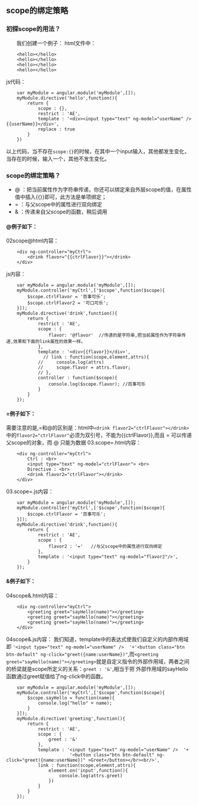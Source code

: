 ## scope的绑定策略

### 初探scope的用法？
&emsp;&emsp;我们创建一个例子：
html文件中：
```
    <hello></hello>
    <hello></hello>
    <hello></hello>
    <hello></hello>
```
js代码：
```
    var myModule = angular.module('myModule',[]);
    myModule.directive('hello',function(){
        return {
            scope : {},
            restrict : 'AE',
            template : '<div><input type="text" ng-model="userName" />{{userName}}</div>',
            replace : true
        }
    })
```
以上代码，当不存在`scope:{}`的时候，在其中一个input输入，其他都发生变化，当存在的时候，输入一个，其他不发生变化。
### scope的绑定策略？
- @ ：把当前属性作为字符串传递，你还可以绑定来自外层scope的值，在属性值中插入{{}}即可，此方法是单项绑定；
- = ：与父scope中的属性进行双向绑定
- & ：传递来自父scope的函数，稍后调用

#### @例子如下：
02scope@html内容：
```
    <div ng-controller="myCtrl">
        <drink flavor="{{ctrlFlavor}}"></drink>
    </div>
```
js内容：
```
    var myModule = angular.module('myModule',[]);
    myModule.controller('myCtrl',['$scope',function($scope){
        $scope.ctrlFlavor = '百事可乐';
        $scope.ctrlFlavor2 = '可口可乐';
    }]);
    myModule.directive('drink',function(){
        return {
            restrict : 'AE',
            scope : {
                flavor: '@flavor'  //传递的是字符串,把当前属性作为字符串传递,效果和下面的link属性的效果一样。
            },
            template : '<div>{{flavor}}</div>',
              // link : function(scope,element,attrs){
            //     console.log(attrs)
            //     scope.flavor = attrs.flavor;
            // },  
            controller : function($scope){
                console.log($scope.flavor); //百事可乐
            }
        }
    });
```
#### =例子如下：
需要注意的是,=和@的区别是：html中`<drink flavor2="ctrlFlavor"></drink>`中的`flavor2="ctrlFlavor"`必须为双引号，不能为{{ctrlFlavor}},而且 = 可以传递父scope的对象，而 @ 只能为数据
03.scope=.html内容：
```
    <div ng-controller="myCtrl">
        Ctrl : <br>
        <input type="text" ng-model="ctrlFlavor"> <br>
        Directive : <br>
        <drink flavor2="ctrlFlavor"></drink>
    </div>
```
03.scope=.js内容：
```
    var myModule = angular.module('myModule',[]);
    myModule.controller('myCtrl',['$scope',function($scope){
        $scope.ctrlFlavor = '百事可乐';
    }]);
    myModule.directive('drink',function(){
        return {
            restrict : 'AE',
            scope : {
                flavor2 : '='   //与父scope中的属性进行双向绑定
            },
            template : '<input type="text" ng-model="flavor2"/>',
        }
    });
```
#### &例子如下：
04scope&.html内容：
```
    <div ng-controller="myCtrl">
        <greeting greet="sayHello(name)"></greeting>
        <greeting greet="sayHello(name)"></greeting>
        <greeting greet="sayHello(name)"></greeting>
    </div>
```
04scope&.js内容：
我们知道，template中的表达式使我们自定义的内部作用域即 `'<input type="text" ng-model="userName" />  '+'<button class="btn btn-default" ng-click="greet({name:userName})"`,而`<greeting greet="sayHello(name)"></greeting>`就是自定义指令的外部作用域，两者之间的桥梁就是scope所定义的关系：`greet : '&'`,相当于把 外部作用域的sayHello函数通过greet赋值给了ng-click中的函数。
```
    var myModule = angular.module('myModule',[]);
    myModule.controller('myCtrl',['$scope',function($scope){
        $scope.sayHello = function(name){
            console.log("hello" + name);
        }
    }]);
    myModule.directive('greeting',function(){
        return {
            restrict : 'AE',
            scope : {
                greet : '&'
            },
            template : '<input type="text" ng-model="userName" />  '+
                        '<button class="btn btn-default" ng-click="greet({name:userName})" >Greet</button></br><br/>',
            link : function(scope,element,attrs){
                element.on('input',function(){
                    console.log(attrs.greet)
                })
            }
        }
    });
```
